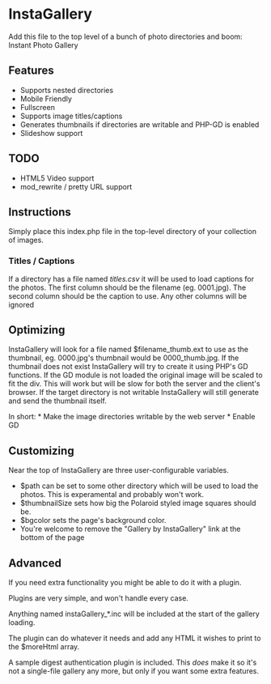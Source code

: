 InstaGallery
============

Add this file to the top level of a bunch of photo directories and boom: Instant Photo Gallery

Features
--------
 * Supports nested directories
 * Mobile Friendly
 * Fullscreen
 * Supports image titles/captions
 * Generates thumbnails if directories are writable and PHP-GD is enabled
 * Slideshow support


TODO
----
 * HTML5 Video support
 * mod_rewrite / pretty URL support

Instructions
------------
Simply place this index.php file in the top-level directory of your collection of images.

### Titles / Captions ###
If a directory has a file named *titles.csv* it will be used to load captions for the photos. 
The first column should be the filename (eg. 0001.jpg). The second column should be the caption to use. Any other columns will be ignored


Optimizing
----------
InstaGallery will look for a file named $filename_thumb.ext to use as the thumbnail, eg. 0000.jpg's thumbnail would be 0000_thumb.jpg. If the
thumbnail does not exist InstaGallery will try to create it using PHP's GD functions. If the GD module is not loaded the original image will 
be scaled to fit the div. This will work but will be slow for both the server and the client's browser. If the target directory is not writable
InstaGallery will still generate and send the thumbnail itself. 

In short:
    * Make the image directories writable by the web server
    * Enable GD 

Customizing
-----------
Near the top of InstaGallery are three user-configurable variables. 

* $path can be set to some other directory which will be used to load the photos. This is experamental and probably won't work. 
* $thumbnailSize sets how big the Polaroid styled image squares should be. 
* $bgcolor sets the page's background color. 
* You're welcome to remove the "Gallery by InstaGallery" link at the bottom of the page

Advanced
-------
If you need extra functionality you might be able to do it with a plugin.

Plugins are very simple, and won't handle every case.

Anything named instaGallery_*.inc will be included at the start of the gallery loading. 

The plugin can do whatever it needs and add any HTML it wishes to print to the $moreHtml array. 

A sample digest authentication plugin is included. This *does* make it so it's not a single-file gallery any more, but only if you want some extra features.
